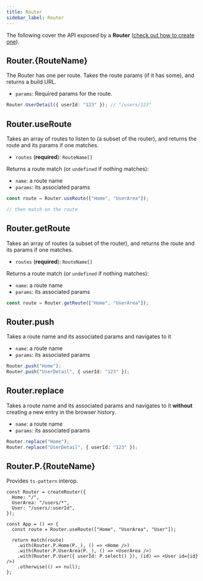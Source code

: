 ```yaml
---
title: Router
sidebar_label: Router
---
```


The following cover the API exposed by a **Router** ([check out how to create one](/creating-your-router)).

## Router.\{RouteName\}

The Router has one per route. Takes the route params (if it has some), and returns a build URL.

- `params`: Required params for the route.

```ts
Router.UserDetail({ userId: "123" }); // "/users/123"
```

## Router.useRoute

Takes an array of routes to listen to (a subset of the router), and returns the route and its params if one matches.

- `routes` (**required**): `RouteName[]`

Returns a route match (or `undefined` if nothing matches):

- `name`: a route name
- `params`: its associated params

```ts
const route = Router.useRoute(["Home", "UserArea"]);

// then match on the route
```

## Router.getRoute

Takes an array of routes (a subset of the router), and returns the route and its params if one matches.

- `routes` (**required**): `RouteName[]`

Returns a route match (or `undefined` if nothing matches):

- `name`: a route name
- `params`: its associated params

```ts
const route = Router.getRoute(["Home", "UserArea"]);
```

## Router.push

Takes a route name and its associated params and navigates to it

- `name`: a route name
- `params`: its associated params

```ts
Router.push("Home");
Router.push("UserDetail", { userId: "123" });
```

## Router.replace

Takes a route name and its associated params and navigates to it **without** creating a new entry in the browser history.

- `name`: a route name
- `params`: its associated params

```ts
Router.replace("Home");
Router.replace("UserDetail", { userId: "123" });
```

## Router.P.\{RouteName\}

Provides `ts-pattern` interop.

```tsx
const Router = createRouter({
  Home: "/",
  UserArea: "/users/*",
  User: "/users/:userId",
});

const App = () => {
  const route = Router.useRoute(["Home", "UserArea", "User"]);

  return match(route)
    .with(Router.P.Home(P._), () => <Home />)
    .with(Router.P.UserArea(P._), () => <UserArea />)
    .with(Router.P.User({ userId: P.select() }), (id) => <User id={id} />)
    .otherwise(() => null);
};
```
